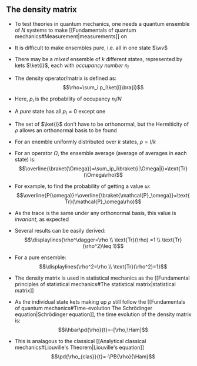 ## The density matrix
- To test theories in quantum mechanics, one needs a quantum ensemble of $N$ systems to make [[Fundamentals of quantum mechanics#Measurement|measurements]] on
- It is difficult to make ensembles pure, i.e. all in one state $\wv$
- There may be a _mixed_ ensemble of $k$ different states, represented by kets $\ket{i}$, each with _occupancy number_ $n_i$
- The density operator/matrix is defined as:
$$\rho=\sum_i p_i\ket{i}\bra{i}$$
- Here, $p_i$ is the probability of occupancy $n_i/N$
- A _pure_ state has all $p_i=0$ except one
- The set of $\ket{i}$ don't have to be orthonormal, but the Hermiticity of $\rho$ allows an orthonormal basis to be found
- For an enemble uniformly distributed over $k$ states, $\rho=I/k$
- For an operator $\Omega$, the ensemble average (average of averages in each state) is:
$$\overline{\braket{\Omega}}=\sum_ip_i\braket{i|\Omega|i}=\text{Tr}(\Omega\rho)$$
- For example, to find the probability of getting a value $\omega$:
$$\overline{P(\omega)}=\overline{\braket{\mathcal{P}_\omega}}=\text{Tr}(\mathcal{P}_\omega\rho)$$
- As the trace is the same under any orthonormal basis, this value is _invariant_, as expected
- Several results can be easily derived:
$$\displaylines{\rho^\dagger=\rho \\ \text{Tr}(\rho) =1 \\ \text{Tr}(\rho^2)\leq 1}$$
- For a pure ensemble:
$$\displaylines{\rho^2=\rho \\ \text{Tr}(\rho^2)=1}$$

- The density matrix is used in statistical mechanics as the [[Fundamental principles of statistical mechanics#The statistical matrix|statistical matrix]]
- As the individual state kets making up $\rho$ still follow the [[Fundamentals of quantum mechanics#Time-evolution The Schrödinger equation|Schrödinger equation]], the time evolution of the density matrix is:
$$i\hbar\pd{\rho}{t}=-[\rho,\Ham]$$
- This is analagous to the classical [[Analytical classical mechanics#Liouville's Theorem|Liouville's equation]]$$\pd{\rho_{clas}}{t}=-\PB{\rho}{\Ham}$$
